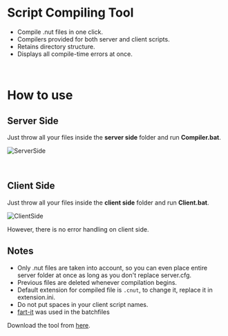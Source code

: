 # Script Compiling Tool
- Compile .nut files in one click.
- Compilers provided for both server and client scripts.
- Retains directory structure.
- Displays all compile-time errors at once.

&nbsp;
# How to use

## Server Side
Just throw all your files inside the **server side** folder and run **Compiler.bat**.

![ServerSide](https://i.imgur.com/6LXsAGw.gif)

&nbsp;

## Client Side
Just throw all your files inside the **client side** folder and run **Client.bat**.

![ClientSide](https://i.imgur.com/AdU3p2d.gif)

However, there is no error handling on client side.

## Notes

- Only .nut files are taken into account, so you can even place entire server folder at once as long as you don't replace server.cfg.
- Previous files are deleted whenever compilation begins.
- Default extension for compiled file is `.cnut`, to change it, replace it in extension.ini.
- Do not put spaces in your client script names.
- [fart-it](https://github.com/lionello/fart-it) was used in the batchfiles 

Download the tool from [here](https://github.com/vancityspiller/.nut-Compile-Tool/releases/tag/v1.1).
